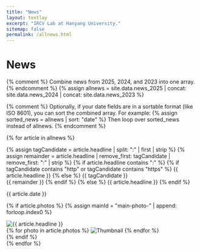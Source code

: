 ```yaml
---
title: "News"
layout: textlay
excerpt: "IRCV Lab at Hanyang University."
sitemap: false
permalink: /allnews.html
---
```


# News

{% comment %}
  Combine news from 2025, 2024, and 2023 into one array.
{% endcomment %}
{% assign allnews = site.data.news_2025 | concat: site.data.news_2024 | concat: site.data.news_2023 %}

{% comment %}
  Optionally, if your date fields are in a sortable format (like ISO 8601), you can sort the combined array.
  For example:
  {% assign sorted_news = allnews | sort: "date" %}
  Then loop over sorted_news instead of allnews.
{% endcomment %}

{% for article in allnews %}
<div class="news-item">
{% assign tagCandidate = article.headline | split: ":" | first | strip %}
{% assign remainder = article.headline | remove_first: tagCandidate | remove_first: ":" | strip %}
{% if article.headline contains ":" %}
{% if tagCandidate contains "http" or tagCandidate contains "https" %}
<span class="news-headline-text">{{ article.headline }}</span>
{% else %}
<span class="news-tag">{{ tagCandidate }}</span><br>
<span class="news-headline-text">{{ remainder }}</span>
{% endif %}
{% else %}
<span class="news-headline-text">{{ article.headline }}</span>
{% endif %}

<p class="news-date">{{ article.date }}</p>

{% if article.photos %}
{% assign mainId = "main-photo-" | append: forloop.index0 %}
<div class="news-gallery">
<!-- 대표 이미지 영역 -->
<div class="news-main-photo">
<img src="{{ article.photos[0] }}" alt="{{ article.headline }}" id="{{ mainId }}">
</div>
<!-- 썸네일 영역 (슬라이더 형태) -->
<div class="news-thumbnails">
{% for photo in article.photos %}
<img src="{{ photo }}" alt="Thumbnail" data-target="{{ mainId }}" class="thumbnail">
{% endfor %}
</div>
</div>
{% endif %}
</div>
{% endfor %}

<script src="/js/news.js" type="module"></script>